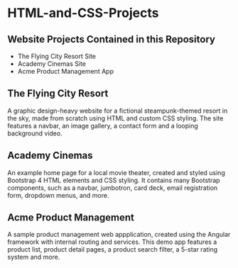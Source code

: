 # HTML-and-CSS-Projects

## Website Projects Contained in this Repository
- The Flying City Resort Site
- Academy Cinemas Site
- Acme Product Management App

## The Flying City Resort
A graphic design-heavy website for a fictional steampunk-themed resort in the sky, made from scratch using HTML and custom CSS styling. The site features a navbar, an image gallery, a contact form and a looping background video.

## Academy Cinemas
An example home page for a local movie theater, created and styled using Bootstrap 4 HTML elements and CSS styling. It contains many Bootstrap components, such as a navbar, jumbotron, card deck, email registration form, dropdown menus, and more.

## Acme Product Management
A sample product management web appplication, created using the Angular framework with internal routing and services. This demo app features a product list, product detail pages, a product search filter, a 5-star rating system and more.
